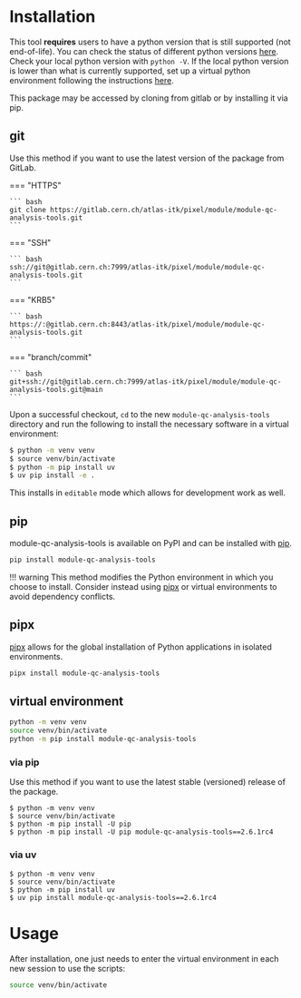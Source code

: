 # Installation

This tool **requires** users to have a python version that is still supported
(not end-of-life). You can check the status of different python versions
[here](https://devguide.python.org/versions/#status-of-python-versions). Check
your local python version with `python -V`. If the local python version is lower
than what is currently supported, set up a virtual python environment following
the instructions [here](https://itk.docs.cern.ch/general/Virtual_Environments/).

This package may be accessed by cloning from gitlab or by installing it via pip.

## git

Use this method if you want to use the latest version of the package from
GitLab.

=== "HTTPS"

    ``` bash
    git clone https://gitlab.cern.ch/atlas-itk/pixel/module/module-qc-analysis-tools.git
    ```

=== "SSH"

    ``` bash
    ssh://git@gitlab.cern.ch:7999/atlas-itk/pixel/module/module-qc-analysis-tools.git
    ```

=== "KRB5"

    ``` bash
    https://:@gitlab.cern.ch:8443/atlas-itk/pixel/module/module-qc-analysis-tools.git
    ```

=== "branch/commit"

    ``` bash
    git+ssh://git@gitlab.cern.ch:7999/atlas-itk/pixel/module/module-qc-analysis-tools.git@main
    ```

Upon a successful checkout, `cd` to the new `module-qc-analysis-tools` directory
and run the following to install the necessary software in a virtual
environment:

```bash
$ python -m venv venv
$ source venv/bin/activate
$ python -m pip install uv
$ uv pip install -e .
```

This installs in `editable` mode which allows for development work as well.

## pip

module-qc-analysis-tools is available on PyPI and can be installed with
[pip](https://pip.pypa.io).

```bash
pip install module-qc-analysis-tools
```

<!-- prettier-ignore -->
!!! warning
    This method modifies the Python environment in which you choose to install. Consider instead using [pipx](#pipx) or virtual environments to avoid dependency conflicts.

## pipx

[pipx](https://github.com/pypa/pipx) allows for the global installation of
Python applications in isolated environments.

```bash
pipx install module-qc-analysis-tools
```

## virtual environment

```bash
python -m venv venv
source venv/bin/activate
python -m pip install module-qc-analysis-tools
```

### via pip

Use this method if you want to use the latest stable (versioned) release of the
package.

```
$ python -m venv venv
$ source venv/bin/activate
$ python -m pip install -U pip
$ python -m pip install -U pip module-qc-analysis-tools==2.6.1rc4
```

### via uv

```
$ python -m venv venv
$ source venv/bin/activate
$ python -m pip install uv
$ uv pip install module-qc-analysis-tools==2.6.1rc4
```

# Usage

After installation, one just needs to enter the virtual environment in each new
session to use the scripts:

```bash
source venv/bin/activate
```
